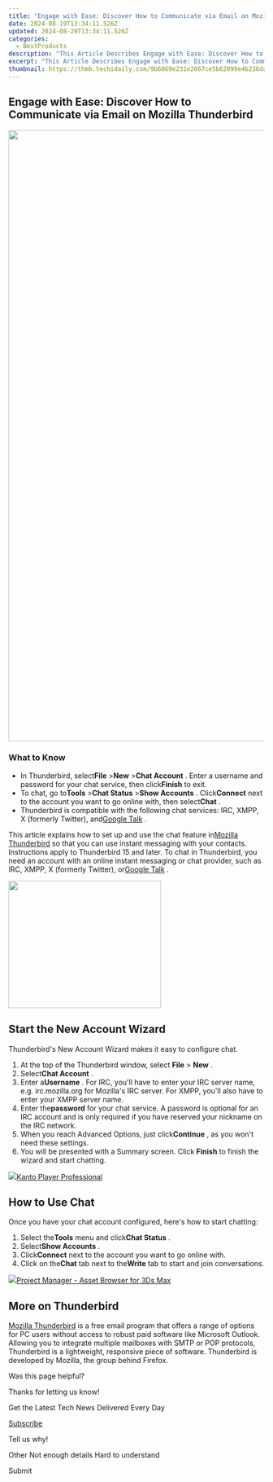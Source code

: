 ```yaml
---
title: "Engage with Ease: Discover How to Communicate via Email on Mozilla Thunderbird"
date: 2024-08-19T13:34:11.526Z
updated: 2024-08-20T13:34:11.526Z
categories:
  - BestProducts
description: "This Article Describes Engage with Ease: Discover How to Communicate via Email on Mozilla Thunderbird"
excerpt: "This Article Describes Engage with Ease: Discover How to Communicate via Email on Mozilla Thunderbird"
thumbnail: https://thmb.techidaily.com/9b6869e231e2667ce5b62099e4b236daaa6b93b4b1b8e67663aad45fe3a9f4b0.png
---
```


## Engage with Ease: Discover How to Communicate via Email on Mozilla Thunderbird
<!-- affiliate ads begin -->
<a href="https://engwe.pxf.io/c/5597632/2093504/25579" target="_top" id="2093504"><img src="//a.impactradius-go.com/display-ad/25579-2093504" border="0" alt="" width="1200" height="1200"/></a><img height="0" width="0" src="https://imp.pxf.io/i/5597632/2093504/25579" style="position:absolute;visibility:hidden;" border="0" />
<!-- affiliate ads end -->
### What to Know

* In Thunderbird, select**File** \>**New** \>**Chat Account** . Enter a username and password for your chat service, then click**Finish** to exit.
* To chat, go to**Tools** \>**Chat Status** \>**Show Accounts** . Click**Connect** next to the account you want to go online with, then select**Chat** .
* Thunderbird is compatible with the following chat services: IRC, XMPP, X (formerly Twitter), and[Google Talk](https://www.lifewire.com/how-to-chat-with-somebody-or-a-group-in-gmail-1171987) .

 This article explains how to set up and use the chat feature in[Mozilla Thunderbird](https://www.lifewire.com/mozilla-thunderbird-review-1173071) so that you can use instant messaging with your contacts. Instructions apply to Thunderbird 15 and later. To chat in Thunderbird, you need an account with an online instant messaging or chat provider, such as IRC, XMPP, X (formerly Twitter), or[Google Talk](https://www.lifewire.com/how-to-chat-with-somebody-or-a-group-in-gmail-1171987) .

<!-- affiliate ads begin -->
<a href="https://boody-eco-wear.pxf.io/c/5597632/1567905/13846" target="_top" id="1567905"><img src="//a.impactradius-go.com/display-ad/13846-1567905" border="0" alt="" width="300" height="250"/></a><img height="0" width="0" src="https://imp.pxf.io/i/5597632/1567905/13846" style="position:absolute;visibility:hidden;" border="0" />
<!-- affiliate ads end -->
## Start the New Account Wizard

 Thunderbird's New Account Wizard makes it easy to configure chat.

1. At the top of the Thunderbird window, select **File** \> ​**New** .
2. Select**Chat Account** .
3. Enter a**Username** . For IRC, you'll have to enter your IRC server name, e.g. irc.mozilla.org for Mozilla's IRC server. For XMPP, you'll also have to enter your XMPP server name.
4. Enter the**password** for your chat service. A password is optional for an IRC account and is only required if you have reserved your nickname on the IRC network.
5. When you reach Advanced Options, just click**Continue** , as you won't need these settings.
6. You will be presented with a Summary screen. Click **Finish** to finish the wizard and start chatting.

<!-- affiliate ads begin -->
<a href="https://secure.2checkout.com/order/checkout.php?PRODS=4742929&QTY=1&AFFILIATE=108875&CART=1"><img src="https://secure.avangate.com/images/merchant/e09fdffe648a30658a9657bbed7b2388/products/boxshot(2).png" border="0">Kanto Player Professional</a>
<!-- affiliate ads end -->
## How to Use Chat

 Once you have your chat account configured, here's how to start chatting:

1. Select the**Tools** menu and click**Chat Status** .
2. Select**Show Accounts** .
3. Click**Connect** next to the account you want to go online with.
4. Click on the**Chat** tab next to the**Write** tab to start and join conversations.

<!-- affiliate ads begin -->
<a href="https://secure.2checkout.com/order/checkout.php?PRODS=4709458&QTY=1&AFFILIATE=108875&CART=1"><img src="https://3d-kstudio.com/wp-content/uploads/2019/10/Project-Manager-version-3-1600x900-768x419.jpg" border="0">Project Manager - Asset Browser for 3Ds Max</a>
<!-- affiliate ads end -->
## More on Thunderbird

[Mozilla Thunderbird](https://www.lifewire.com/mozilla-thunderbird-review-1173071) is a free email program that offers a range of options for PC users without access to robust paid software like Microsoft Outlook. Allowing you to integrate multiple mailboxes with SMTP or POP protocols, Thunderbird is a lightweight, responsive piece of software. Thunderbird is developed by Mozilla, the group behind Firefox.

Was this page helpful?

Thanks for letting us know!

 Get the Latest Tech News Delivered Every Day

[Subscribe](https://www.lifewire.com/#)

Tell us why!

 Other  Not enough details  Hard to understand

 Submit

<ins class="adsbygoogle"
     style="display:block"
     data-ad-format="autorelaxed"
     data-ad-client="ca-pub-7571918770474297"
     data-ad-slot="1223367746"></ins>



<ins class="adsbygoogle"
     style="display:block"
     data-ad-client="ca-pub-7571918770474297"
     data-ad-slot="8358498916"
     data-ad-format="auto"
     data-full-width-responsive="true"></ins>


